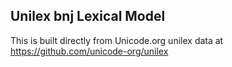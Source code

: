 Unilex bnj Lexical Model
----------------------

This is built directly from Unicode.org unilex data at
https://github.com/unicode-org/unilex
